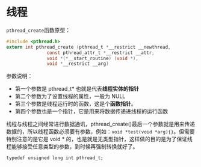 # 线程

`pthread_create`函数原型：

```c
#include <pthread.h>
extern int pthread_create (pthread_t *__restrict __newthread,
			   const pthread_attr_t *__restrict __attr,
			   void *(*__start_routine) (void *),
			   void *__restrict __arg) 
```

参数说明：
- 第一个参数是 pthread_t* 也就是代表**线程实体的指针**
- 第二个参数为了设置线程的属性，一般为 NULL
- 第三个参数是线程运行时的函数，这是个**函数指针**。
- 第四个参数也是一个指针，它是用来将数据传递进线程的运行函数

线程与线程之间经常进行数据通讯，pthread_create()最后一个参数就是用来传递数据的，所以线程函数必须要有参数，例如：`void *test(void *arg){}`。但需要特别注意的是它是 void * 的，也是就是无类型指针，这样做的目的是为了保证线程能够接受任意类型的参数，到时候再强制转换就好了。

`typedef unsigned long int pthread_t;`





